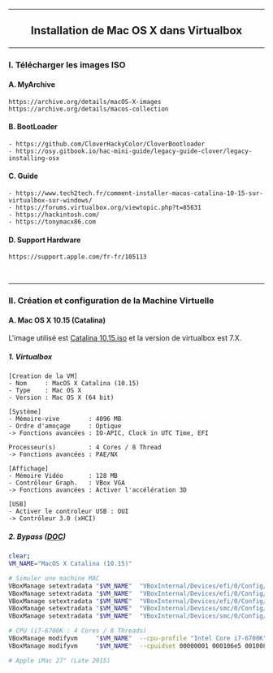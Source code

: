 ---------------------------------------------------------------------------------------------------------------------------------------------------------------------------------------------------------------
## <p align='center'> Installation de Mac OS X dans Virtualbox </p>

---------------------------------------------------------------------------------------------------------------------------------------------------------------------------------------------------------------
### I. Télécharger les images ISO
#### A. MyArchive
```
https://archive.org/details/macOS-X-images
https://archive.org/details/macos-collection
```

#### B. BootLoader
```
- https://github.com/CloverHackyColor/CloverBootloader
- https://osy.gitbook.io/hac-mini-guide/legacy-guide-clover/legacy-installing-osx
```

#### C. Guide
```
- https://www.tech2tech.fr/comment-installer-macos-catalina-10-15-sur-virtualbox-sur-windows/
- https://forums.virtualbox.org/viewtopic.php?t=85631
- https://hackintosh.com/
- https://tonymacx86.com
```

#### D. Support Hardware
```
https://support.apple.com/fr-fr/105113
```


<br />

---------------------------------------------------------------------------------------------------------------------------------------------------------------------------------------------------------------
### II. Création et configuration de la Machine Virtuelle

#### A. Mac OS X 10.15 (Catalina)
L'image utilisé est [Catalina 10.15.iso](https://archive.org/details/macOS-X-images) et la version de virtualbox est 7.X.

##### 1. Virtualbox

```
[Creation de la VM]
- Nom     : MacOS X Catalina (10.15)
- Type    : Mac OS X
- Version : Mac OS X (64 bit)

[Système]
- Mémoire-vive        : 4096 MB
- Ordre d'amoçage     : Optique
-> Fonctions avancées : IO-APIC, Clock in UTC Time, EFI

Processeur(s)         : 4 Cores / 8 Thread
-> Fonctions avancées : PAE/NX

[Affichage]
- Mémoire Vidéo       : 128 MB
- Contrôleur Graph.   : VBox VGA
-> Fonctions avancées : Activer l'accélération 3D

[USB]
- Activer le controleur USB : OUI
-> Contrôleur 3.0 (xHCI)
```


##### 2. Bypass ([DOC](https://gist.github.com/notsidney/50a211527567962a5dc93b8a765fa6fc))
```bash
clear;
VM_NAME="MacOS X Catalina (10.15)"

# Simuler une machine MAC
VBoxManage setextradata "$VM_NAME"  "VBoxInternal/Devices/efi/0/Config/DmiSystemProduct" "iMac11,3"
VBoxManage setextradata "$VM_NAME"  "VBoxInternal/Devices/efi/0/Config/DmiSystemVersion" "1.0"
VBoxManage setextradata "$VM_NAME"  "VBoxInternal/Devices/efi/0/Config/DmiBoardProduct" "Iloveapple"
VBoxManage setextradata "$VM_NAME"  "VBoxInternal/Devices/smc/0/Config/DeviceKey" "ourhardworkbythesewordsguardedpleasedontsteal(c)AppleComputerInc"
VBoxManage setextradata "$VM_NAME"  "VBoxInternal/Devices/smc/0/Config/GetKeyFromRealSMC" 0

# CPU (i7-6700K : 4 Cores / 8 Threads)
VBoxManage modifyvm     "$VM_NAME"  --cpu-profile "Intel Core i7-6700K"
VBoxManage modifyvm     "$VM_NAME"  --cpuidset 00000001 000106e5 00100800 0098e3fd bfebfbff

# Apple iMac 27" (Late 2015)
```
